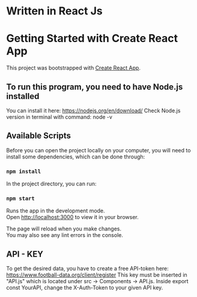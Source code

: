 # Written in React Js 

# Getting Started with Create React App

This project was bootstrapped with [Create React App](https://github.com/facebook/create-react-app).

## To run this program, you need to have Node.js installed
You can install it here: https://nodejs.org/en/download/
Check Node.js version in terminal with command: node -v

## Available Scripts
Before you can open the project locally on your computer, you will need to install some dependencies, which can be done through: 

### `npm install`

In the project directory, you can run:

### `npm start`

Runs the app in the development mode.\
Open [http://localhost:3000](http://localhost:3000) to view it in your browser.

The page will reload when you make changes.\
You may also see any lint errors in the console.

## API - KEY
To get the desired data, you have to create a free API-token here: https://www.football-data.org/client/register This key must be inserted in "API.js" which is located under src -> Components -> API.js. Inside export const YourAPI, change the X-Auth-Token to your given API key. 

